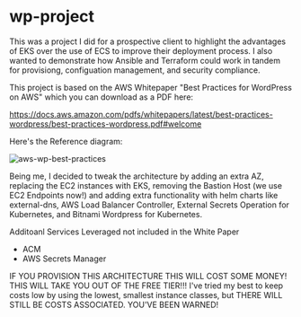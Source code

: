 # wp-project
This was a project I did for a prospective client to highlight the advantages of EKS over the use of ECS to improve their deployment process. 
I also wanted to demonstrate how Ansible and Terraform could work in tandem for provisiong, configuation management, and security compliance.

This project is based on the AWS Whitepaper "Best Practices for WordPress on AWS" which you can download as a PDF here:

https://docs.aws.amazon.com/pdfs/whitepapers/latest/best-practices-wordpress/best-practices-wordpress.pdf#welcome 

Here's the Reference diagram: 

![aws-wp-best-practices](https://github.com/user-attachments/assets/1eea8411-6c1f-4b3e-8ea2-419563ae18f9)

Being me, I decided to tweak the architecture by adding an extra AZ, replacing the EC2 instances with EKS, removing the Bastion Host (we use EC2 Endpoints now!) and adding extra functionality with helm charts like external-dns, AWS Load Balancer Controller, External Secrets Operation for Kubernetes, and Bitnami Wordpress for Kubernetes. 

Additoanl Services Leveraged not included in the White Paper
- ACM 
- AWS Secrets Manager 

IF YOU PROVISION THIS ARCHITECTURE THIS WILL COST SOME MONEY! THIS WILL TAKE YOU OUT OF THE FREE TIER!!! I've tried my best to keep costs low by using the lowest, smallest instance classes, but THERE WILL STILL BE COSTS ASSOCIATED. YOU'VE BEEN WARNED!
